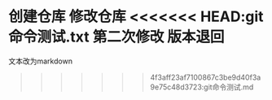 创建仓库
修改仓库
<<<<<<< HEAD:git命令测试.txt
第二次修改
版本退回
=======
文本改为markdown
>>>>>>> 4f3aff23af7100867c3be9d40f3a9e75c48d3723:git命令测试.md
